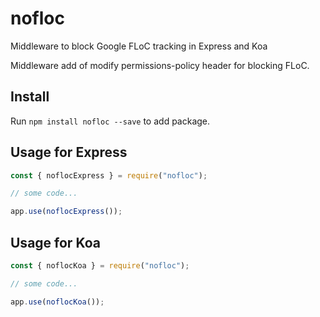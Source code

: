 # nofloc
Middleware to block Google FLoC tracking in Express and Koa

Middleware add of modify permissions-policy header for blocking FLoC.

## Install

Run `npm install nofloc --save` to add package.

## Usage for Express
```js
const { noflocExpress } = require("nofloc");

// some code...

app.use(noflocExpress());
```

## Usage for Koa
```js
const { noflocKoa } = require("nofloc");

// some code...

app.use(noflocKoa());
```


